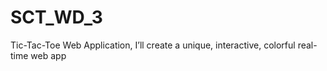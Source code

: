 # SCT_WD_3
Tic-Tac-Toe Web Application, I’ll create a unique, interactive, colorful real-time web app

